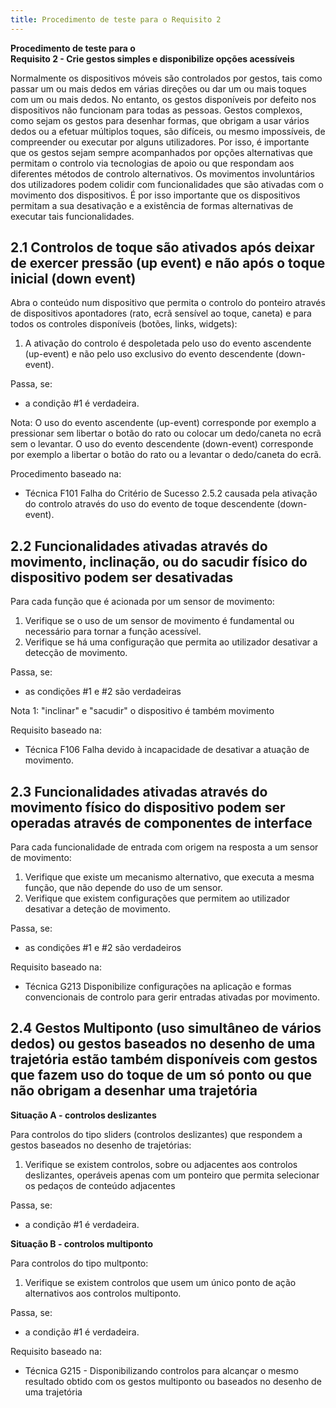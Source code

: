 ```yaml
---
title: Procedimento de teste para o Requisito 2 
---
```


**Procedimento de teste para o**<br>**Requisito 2 - Crie gestos simples e disponibilize opções acessíveis**

Normalmente os dispositivos móveis são controlados por gestos, tais como passar um ou mais dedos em várias direções ou dar um ou mais toques com um ou mais dedos. No entanto, os gestos disponíveis por defeito nos dispositivos não funcionam para todas as pessoas. Gestos complexos, como sejam os gestos para desenhar formas, que obrigam a usar vários dedos ou a efetuar múltiplos toques, são difíceis, ou mesmo impossíveis, de compreender ou executar por alguns utilizadores. Por isso, é importante que os gestos sejam sempre acompanhados por opções alternativas que permitam o controlo via tecnologias de apoio ou que respondam aos diferentes métodos de controlo alternativos. Os movimentos involuntários dos utilizadores podem colidir com funcionalidades que são ativadas com o movimento dos dispositivos. É por isso importante que os dispositivos permitam a sua desativação e a existência de formas alternativas de executar tais funcionalidades.

## 2.1 Controlos de toque são ativados após deixar de exercer pressão (up event) e não após o toque inicial (down event)

Abra o conteúdo num dispositivo que permita o controlo do ponteiro através de dispositivos apontadores (rato, ecrã sensível ao toque, caneta) e para todos os controles disponíveis (botões, links, widgets):

1. A ativação do controlo é despoletada pelo uso do evento ascendente (up-event) e não pelo uso exclusivo do evento descendente (down-event).

Passa, se:

- a condição #1 é verdadeira.

Nota: O uso do evento ascendente (up-event) corresponde por exemplo a pressionar sem libertar o botão do rato ou colocar um dedo/caneta no ecrã sem o levantar. O uso do evento descendente (down-event) corresponde por exemplo a libertar o botão do rato ou a levantar o dedo/caneta do ecrã.

Procedimento baseado na:

- Técnica F101 Falha do Critério de Sucesso 2.5.2 causada pela ativação do controlo através do uso do evento de toque descendente (down-event).

## 2.2 Funcionalidades ativadas através do movimento, inclinação, ou do sacudir físico do dispositivo podem ser desativadas

Para cada função que é acionada por um sensor de movimento:

1. Verifique se o uso de um sensor de movimento é fundamental ou necessário para tornar a função acessível.
2. Verifique se há uma configuração que permita ao utilizador desativar a detecção de movimento.

Passa, se:

- as condições #1 e #2 são verdadeiras

Nota 1: "inclinar" e "sacudir" o dispositivo é também movimento

Requisito baseado na:

- Técnica F106 Falha devido à incapacidade de desativar a atuação de movimento.

## 2.3 Funcionalidades ativadas através do movimento físico do dispositivo podem ser operadas através de componentes de interface

Para cada funcionalidade de entrada com origem na resposta a um sensor de movimento:

1. Verifique que existe um mecanismo alternativo, que executa a mesma função, que não depende do uso de um sensor.
2. Verifique que existem configurações que permitem ao utilizador desativar a deteção de movimento.

Passa, se:

- as condições #1 e #2 são verdadeiros

Requisito baseado na:

- Técnica G213 Disponibilize configurações na aplicação e formas convencionais de controlo para gerir entradas ativadas por movimento.

## 2.4 Gestos Multiponto (uso simultâneo de vários dedos) ou gestos baseados no desenho de uma trajetória estão também disponíveis com gestos que fazem uso do toque de um só ponto ou que não obrigam a desenhar uma trajetória


**Situação A - controlos deslizantes**

Para controlos do tipo sliders (controlos deslizantes) que respondem a gestos baseados no desenho de trajetórias:

1. Verifique se existem controlos, sobre ou adjacentes aos controlos deslizantes, operáveis apenas com um ponteiro que permita selecionar os pedaços de conteúdo adjacentes

Passa, se:

- a condição #1 é verdadeira.

**Situação B - controlos multiponto**

Para controlos do tipo multponto:

1. Verifique se existem controlos que usem um único ponto de ação alternativos aos controlos multiponto. 

Passa, se:

- a condição #1 é verdadeira.

Requisito baseado na:

- Técnica G215 - Disponibilizando controlos para alcançar o mesmo resultado obtido com os gestos multiponto ou baseados no desenho de uma trajetória
